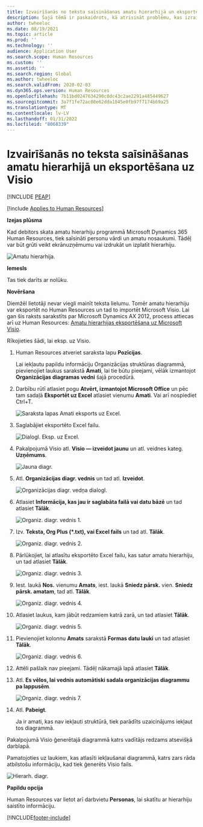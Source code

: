 ```yaml
---
title: Izvairīšanās no teksta saīsināšanas amatu hierarhijā un eksportēšana uz Visio
description: Šajā tēmā ir paskaidrots, kā atrisināt problēmu, kas izraisa personu vārdu un amatu nosaukumu saīsināšanu, kad debitori skata amatu hierarhiju programmā Microsoft Dynamics 365 Human Resources.
author: twheeloc
ms.date: 08/19/2021
ms.topic: article
ms.prod: ''
ms.technology: ''
audience: Application User
ms.search.scope: Human Resources
ms.custom: ''
ms.assetid: ''
ms.search.region: Global
ms.author: twheeloc
ms.search.validFrom: 2020-02-03
ms.dyn365.ops.version: Human Resources
ms.openlocfilehash: 7b11bd0247634290c8dc43c2ae2291a485449627
ms.sourcegitcommit: 3a7f1fe72ac08e62dda1045e0fb97f7174b69a25
ms.translationtype: MT
ms.contentlocale: lv-LV
ms.lasthandoff: 01/31/2022
ms.locfileid: "8068339"
---
```

# <a name="avoid-text-truncation-on-the-position-hierarchy-and-export-to-visio"></a>Izvairīšanās no teksta saīsināšanas amatu hierarhijā un eksportēšana uz Visio


[!INCLUDE [PEAP](../includes/peap-2.md)]

[!include [Applies to Human Resources](../includes/applies-to-hr.md)]

**Izejas plūsma**

Kad debitors skata amatu hierarhiju programmā Microsoft Dynamics 365 Human Resources, tiek saīsināti personu vārdi un amatu nosaukumi. Tādēļ var būt grūti veikt ekrānuzņēmumu vai izdrukāt un izplatīt hierarhiju.

![Amatu hierarhija.](media/position-h.png)

**Iemesls**

Tas tiek darīts ar nolūku.

**Novēršana**

Diemžēl lietotāji nevar viegli mainīt teksta lielumu. Tomēr amatu hierarhiju var eksportēt no Human Resources un tad to importēt Microsoft Visio. Lai gan šis raksts sarakstīts par Microsoft Dynamics AX 2012, process attiecas arī uz Human Resources: [Amatu hierarhijas eksportēšana uz Microsoft Visio](/dynamicsax-2012/appuser-itpro/export-a-position-hierarchy-to-microsoft-visio).

Rīkojieties šādi, lai eksp. uz Visio.

1. Human Resources atveriet saraksta lapu **Pozīcijas**.

    Lai iekļautu papildu informāciju Organizācijas struktūras diagrammā, pievienojiet laukus sarakstā **Amati**, lai tie būtu pieejami, vēlāk izmantojot **Organizācijas diagramas vedni** šajā procedūrā.

2. Darbību rūtī atlasiet pogu **Atvērt, izmantojot Microsoft Office** un pēc tam sadaļā **Eksportēt uz Excel** atlasiet vienumu **Amati**. Vai arī nospiediet Ctrl+T.

    ![Saraksta lapas Amati eksports uz Excel.](media/org-admin.png)

3. Saglabājiet eksportēto Excel failu.

    ![Dialogl. Eksp. uz Excel.](media/export-excel.png)

4. Pakalpojumā Visio atl. **Visio — izveidot jaunu** un atl. veidnes kateg. **Uzņēmums**.

    ![Jauna diagr.](media/new.png)

5. Atl. **Organizācijas diagr. vednis** un tad atl. **Izveidot**.

    ![Organizācijas diagr. vedņa dialogl.](media/orgchart-wizard.png)

6. Atlasiet **Informācija, kas jau ir saglabāta failā vai datu bāzē** un tad atlasiet **Tālāk**.

    ![Organiz. diagr. vednis 1.](media/orgchart-wizard7.png)

7. Izv. **Teksta, Org Plus (\*.txt), vai Excel fails** un tad atl. **Tālāk**.

    ![Organiz. diagr. vednis 2.](media/orgchart-wizard3.png)

8. Pārlūkojiet, lai atlasītu eksportēto Excel failu, kas satur amatu hierarhiju, un tad atlasiet **Tālāk**.

    ![Organiz. diagr. vednis 3.](media/orgchart-wizard2.png)

9. Iest. laukā **Nos.** vienumu **Amats**, iest. laukā **Sniedz pārsk.** vien. **Sniedz pārsk. amatam**, tad atl. **Tālāk**.

    ![Organiz. diagr. vednis 4.](media/orgchart-wizard1.png)

10. Atlasiet laukus, kam jābūt redzamiem katrā zarā, un tad atlasiet **Tālāk**.

    ![Organiz. diagr. vednis 5.](media/orgchart-wizard5.png)

11. Pievienojiet kolonnu **Amats** sarakstā **Formas datu lauki** un tad atlasiet **Tālāk**.

    ![Organiz. diagr. vednis 6.](media/orgchart-wizard6.png)

12. Attēli pašlaik nav pieejami. Tādēļ nākamajā lapā atlasiet **Tālāk**.
13. Atl. **Es vēlos, lai vednis automātiski sadala organizācijas diagrammu pa lappusēm**.

    ![Organiz. diagr. vednis 7.](media/orgchart-wizard4.png)

14. Atl. **Pabeigt**.

    Ja ir amati, kas nav iekļauti struktūrā, tiek parādīts uzaicinājums iekļaut tos diagrammā.

Pakalpojumā Visio ģenerētajā diagrammā katrs vadītājs redzams atsevišķā darblapā.

Pamatojoties uz laukiem, kas atlasīti iekļaušanai diagrammā, katrs zars rāda atbilstošu informāciju, kad tiek ģenerēts Visio fails.

![Hierarh. diagr.](media/hierarchy.png)

**Papildu opcija**

Human Resources var lietot arī darbvietu **Personas**, lai skatītu ar hierarhiju saistīto informāciju.


[!INCLUDE[footer-include](../includes/footer-banner.md)]

